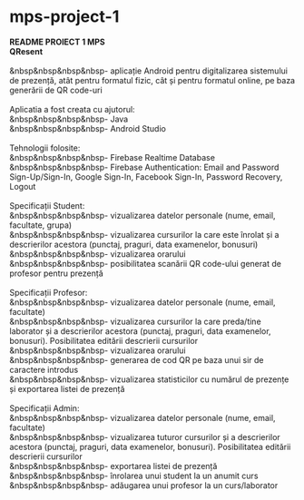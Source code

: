 # mps-project-1

**<p>README PROIECT 1 MPS**<br>
**QResent**<br>
<br>
&nbsp&nbsp&nbsp&nbsp- aplicație Android pentru digitalizarea sistemului de prezență, atât pentru formatul fizic, cât și pentru formatul online, pe baza generării de QR code-uri<br>
<br>
Aplicatia a fost creata cu ajutorul:<br>
&nbsp&nbsp&nbsp&nbsp- Java<br>
&nbsp&nbsp&nbsp&nbsp- Android Studio<br>
<br>
Tehnologii folosite:<br>
&nbsp&nbsp&nbsp&nbsp- Firebase Realtime Database<br>
&nbsp&nbsp&nbsp&nbsp- Firebase Authentication: Email and Password Sign-Up/Sign-In, Google Sign-In, Facebook Sign-In, Password Recovery, Logout<br>
<br>
Specificații Student:<br>
&nbsp&nbsp&nbsp&nbsp- vizualizarea datelor personale (nume, email, facultate, grupa)<br>
&nbsp&nbsp&nbsp&nbsp- vizualizarea cursurilor la care este înrolat și a descrierilor acestora (punctaj, praguri, data examenelor, bonusuri)<br>
&nbsp&nbsp&nbsp&nbsp- vizualizarea orarului<br>
&nbsp&nbsp&nbsp&nbsp- posibilitatea scanării QR code-ului generat de profesor pentru prezență<br>
<br>
Specificații Profesor:<br>
&nbsp&nbsp&nbsp&nbsp- vizualizarea datelor personale (nume, email, facultate)<br>
&nbsp&nbsp&nbsp&nbsp- vizualizarea cursurilor la care preda/tine laborator și a descrierilor acestora (punctaj, praguri, data examenelor, bonusuri). Posibilitatea editării descrierii cursurilor<br>
&nbsp&nbsp&nbsp&nbsp- vizualizarea orarului<br>
&nbsp&nbsp&nbsp&nbsp- generarea de cod QR pe baza unui sir de caractere introdus<br>
&nbsp&nbsp&nbsp&nbsp- vizualizarea statisticilor cu numărul de prezențe și exportarea listei de prezență<br>
<br>
Specificații Admin:<br>
&nbsp&nbsp&nbsp&nbsp- vizualizarea datelor personale (nume, email, facultate)<br>
&nbsp&nbsp&nbsp&nbsp- vizualizarea tuturor cursurilor și a descrierilor acestora (punctaj, praguri, data examenelor, bonusuri). Posibilitatea editării descrierii cursurilor<br>
&nbsp&nbsp&nbsp&nbsp- exportarea listei de prezență<br>
&nbsp&nbsp&nbsp&nbsp- înrolarea unui student la un anumit curs<br>
&nbsp&nbsp&nbsp&nbsp- adăugarea unui profesor la un curs/laborator<br>
</p>
